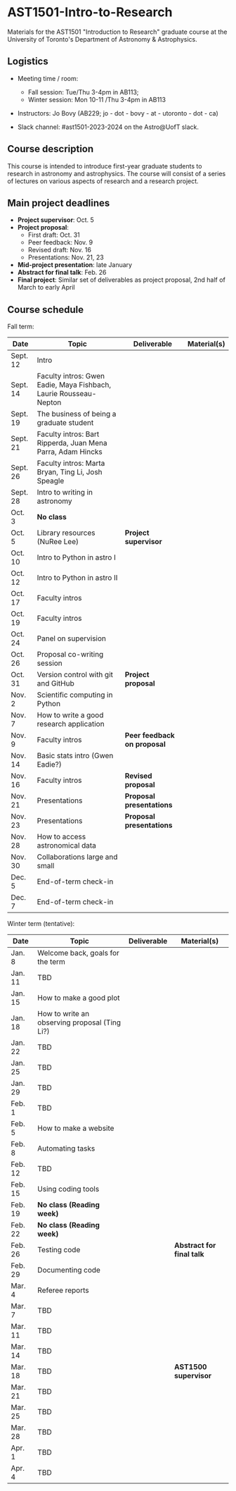 # AST1501-Intro-to-Research
Materials for the AST1501 "Introduction to Research" graduate course at the University 
of Toronto's Department of Astronomy & Astrophysics.

## Logistics

* Meeting time / room: 
  * Fall session: Tue/Thu 3-4pm in AB113; 
  * Winter session: Mon 10-11 /Thu 3-4pm in AB113

* Instructors: Jo Bovy (AB229; jo - dot - bovy - at - utoronto - dot - ca)

* Slack channel: #ast1501-2023-2024 on the Astro@UofT slack.

## Course description

This course is intended to introduce first-year graduate students to research in
astronomy and astrophysics. The course will consist of a series of lectures on
various aspects of research and a research project.

## Main project deadlines

* **Project supervisor**: Oct. 5
* **Project proposal**: 
  * First draft: Oct. 31
   * Peer feedback: Nov. 9
   * Revised draft: Nov. 16
    * Presentations: Nov. 21, 23
* **Mid-project presentation**: late January
* **Abstract for final talk**: Feb. 26
* **Final project**: Similar set of deliverables as project proposal, 2nd half of March to early April


## Course schedule

Fall term:

|   Date   |   Topic  | Deliverable | Material(s) |
| -------- | -------- | ----------- | ----------- |
| Sept. 12 | Intro    |  |  |
| Sept. 14 | Faculty intros: Gwen Eadie, Maya Fishbach, Laurie Rousseau-Nepton|  |  |
| Sept. 19 | The business of being a graduate student |  |  |
| Sept. 21 | Faculty intros: Bart Ripperda, Juan Mena Parra, Adam Hincks |  |  |
| Sept. 26 | Faculty intros: Marta Bryan, Ting Li, Josh Speagle |  |  |
| Sept. 28 | Intro to writing in astronomy |  |  |
| Oct. 3   | **No class**  |  |  |
| Oct. 5   | Library resources (NuRee Lee)  | **Project supervisor** |  |
| Oct. 10  | Intro to Python in astro I |  |  |
| Oct. 12  | Intro to Python in astro II |  |  |
| Oct. 17  | Faculty intros  |  |  |
| Oct. 19  | Faculty intros  |  |  |
| Oct. 24  | Panel on supervision  |  |  |
| Oct. 26  | Proposal co-writing session |  |  |
| Oct. 31  | Version control with git and GitHub | **Project proposal** |  |
| Nov. 2   | Scientific computing in Python  |  |  |
| Nov. 7   | How to write a good research application |  |  |
| Nov. 9   | Faculty intros  | **Peer feedback on proposal** |  |
| Nov. 14  | Basic stats intro (Gwen Eadie?)  |  |  |
| Nov. 16  | Faculty intros  | **Revised proposal** |  |
| Nov. 21  | Presentations  | **Proposal presentations** |  |
| Nov. 23  | Presentations  | **Proposal presentations**  |  |
| Nov. 28  | How to access astronomical data |  |  |
| Nov. 30  | Collaborations large and small  |  |  |
| Dec. 5   | End-of-term check-in  |  |  |
| Dec. 7   | End-of-term check-in  |  |  |

Winter term (tentative):

|   Date   |   Topic  | Deliverable | Material(s) |
| -------- | -------- | ----------- | ----------- |
| Jan. 8   | Welcome back, goals for the term  |  |  |
| Jan. 11  | TBD  |  |  |
| Jan. 15  | How to make a good plot |  |  |
| Jan. 18  | How to write an observing proposal (Ting Li?)  |  |  |
| Jan. 22  | TBD  |  |  |
| Jan. 25  | TBD  |  |  |
| Jan. 29  | TBD  |  |  |
| Feb. 1   | TBD  |  |  |
| Feb. 5   | How to make a website |  |  |
| Feb. 8   | Automating tasks |  |  |
| Feb. 12  | TBD  |  |  |
| Feb. 15  | Using coding tools |  |  |
| Feb. 19  | **No class (Reading week)**  |  |  |
| Feb. 22  | **No class (Reading week)**   |  |  |
| Feb. 26  | Testing code |  | **Abstract for final talk** |
| Feb. 29  | Documenting code |  |  |
| Mar. 4   | Referee reports |  |  |
| Mar. 7   | TBD  |  |  |
| Mar. 11  | TBD  |  |  |
| Mar. 14  | TBD  |  |  |
| Mar. 18  | TBD  |  | **AST1500 supervisor** |
| Mar. 21  | TBD  |  |  |
| Mar. 25  | TBD  |  |  |
| Mar. 28  | TBD  |  |  |
| Apr. 1   | TBD  |  |  |
| Apr. 4   | TBD  |  |  |





